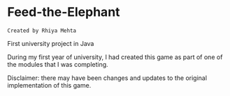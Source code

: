 # Feed-the-Elephant
    Created by Rhiya Mehta
First university project in Java

During my first year of university, I had created this game as part of one of the modules that I was completing.

Disclaimer: there may have been changes and updates to the original implementation of this game.
